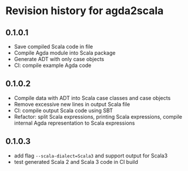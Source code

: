 # Revision history for agda2scala

## 0.1.0.1

* Save compiled Scala code in file
* Compile Agda module into Scala package
* Generate ADT with only case objects
* CI: compile example Agda code

## 0.1.0.2

* Compile data with ADT into Scala case classes and case objects
* Remove excessive new lines in output Scala file
* CI: compile output Scala code using SBT
* Refactor: split Scala expressions, printing Scala expressions, compile internal Agda representation to Scala expressions

## 0.1.0.3
* add flag `--scala-dialect=Scala3` and support output for Scala3
* test generated Scala 2 and Scala 3 code in CI build
